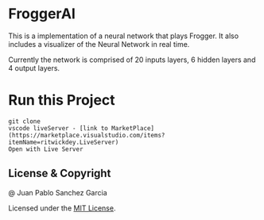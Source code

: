# FroggerAI

This is a implementation of a neural network that plays Frogger. It also includes a visualizer of the Neural Network in real time.

Currently the network is comprised of 20 inputs layers, 6 hidden layers and 4 output layers.

# Run this Project

```
git clone
vscode liveServer - [link to MarketPlace](https://marketplace.visualstudio.com/items?itemName=ritwickdey.LiveServer)
Open with Live Server
```

## License & Copyright

@ Juan Pablo Sanchez Garcia

Licensed under the [MIT License](LICENSE).
